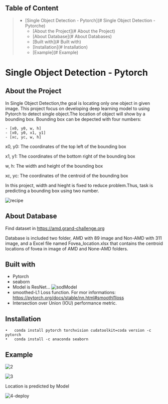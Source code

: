 
## Table of Content
> * [Single Object Detection - Pytorch](# Single Object Detection - Pytorche)
>   * [About the Project](# About the Project)
>   * [About Database](# About Databases)
>   * [Built with](# Built with)
>   * [Installation](# Installation)
>   * [Example](# Example)

# Single Object Detection - Pytorch
## About the Project

In Single Object Detection,the goal is locating only one object in given image.
This project focus on developing deep learning model to using Pytorch to detect single object.The location of object will show by a bounding box.
Bounding box can be depected with four numbers:

    - [x0, y0, w, h]
    - [x0, y0, x1, y1]
    - [xc, yc, w, h]

x0, y0: The coordinates of the top left of the bounding box

x1, y1: The coordinates of the bottom right of the bounding box

w, h: The width and height of the bounding box

xc, yc: The coordinates of the centroid of the bounding box

In this project, width and hieght is fixed to reduce problem.Thus, task is predicting a bounding box using two number.


![recipe](https://user-images.githubusercontent.com/75105778/153649787-46a34ba4-83b7-4a1f-9e9f-87babf9a3d95.jpg)


## About Database

Find dataset in https://amd.grand-challenge.org 

Database is included two folder, AMD with 89 image and Non-AMD with 311 image, and a Excel file named Fovea_location.xlsx that contains the centroid locations of fovea in image of AMD and None-AMD folders. 

## Built with
* Pytorch
* seaborn
* Model is ResNet…
	![sodModel](https://user-images.githubusercontent.com/75105778/153649873-cc477191-136a-4265-95e5-6524c8a0e5da.jpg)
* smoothed-L1 Loss function.
	For mor informations: https://pytorch.org/docs/stable/nn.html#smoothl1loss
* Intersection over Union (IOU) performance metric.

## Installation
    •	conda install pytorch torchvision cudatoolkit=coda version -c pytorch
    •	conda install -c anaconda seaborn

## Example

![2](https://user-images.githubusercontent.com/75105778/153650062-79c6b907-9b35-4660-b168-ab4e2e700447.png)

![3](https://user-images.githubusercontent.com/75105778/153650081-2191b32b-3e98-417e-9b64-fde2c29fbd6b.png)

Location is predicted by Model

![4-deploy](https://user-images.githubusercontent.com/75105778/153650161-2f8b73f0-0069-4149-b526-5c81cf83f455.png)


